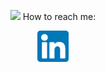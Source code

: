 
<p align="center">
  <img width="500" src="https://github.com/Estephaniemagalhaes/Estephaniemagalhaes/blob/main/Hi%2C%20There%20att.gif>
</p>


<p align="center"> How to reach me: 
<p align="center">
<a href= "https://www.linkedin.com/in/estephanie-magalhães"><img width="50" src="Linkedin.png"/></a>
